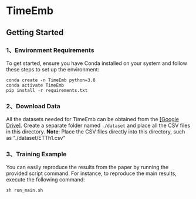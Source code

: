 # TimeEmb

## Getting Started

### 1、Environment Requirements

To get started, ensure you have Conda installed on your system and follow these steps to set up the environment:

```
conda create -n TimeEmb python=3.8
conda activate TimeEmb
pip install -r requirements.txt
```
### 2、Download Data
All the datasets needed for TimeEmb can be obtained from the [[Google Drive]](https://drive.google.com/drive/folders/1dfnzGafiaxo6BUsCMZbmlE0N6G5_yFqK?usp=sharing). 
Create a separate folder named ```./dataset``` and place all the CSV files in this directory. 
**Note**: Place the CSV files directly into this directory, such as "./dataset/ETTh1.csv"

### 3、Training Example
You can easily reproduce the results from the paper by running the provided script command. For instance, to reproduce the main results, execute the following command:

```
sh run_main.sh
```